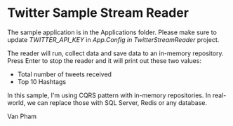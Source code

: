 # Twitter Sample Stream Reader

The sample application is in the Applications folder. Please make sure to update *TWITTER_API_KEY* in *App.Config* *in TwitterStreamReader* project.

The reader will run, collect data and save data to an in-memory repository. Press Enter to stop the reader and it will print out these two values:

-  Total number of tweets received
-  Top 10 Hashtags

In this sample, I'm using CQRS pattern with in-memory repositories. In real-world, we can replace those with SQL Server, Redis or any database.

Van Pham